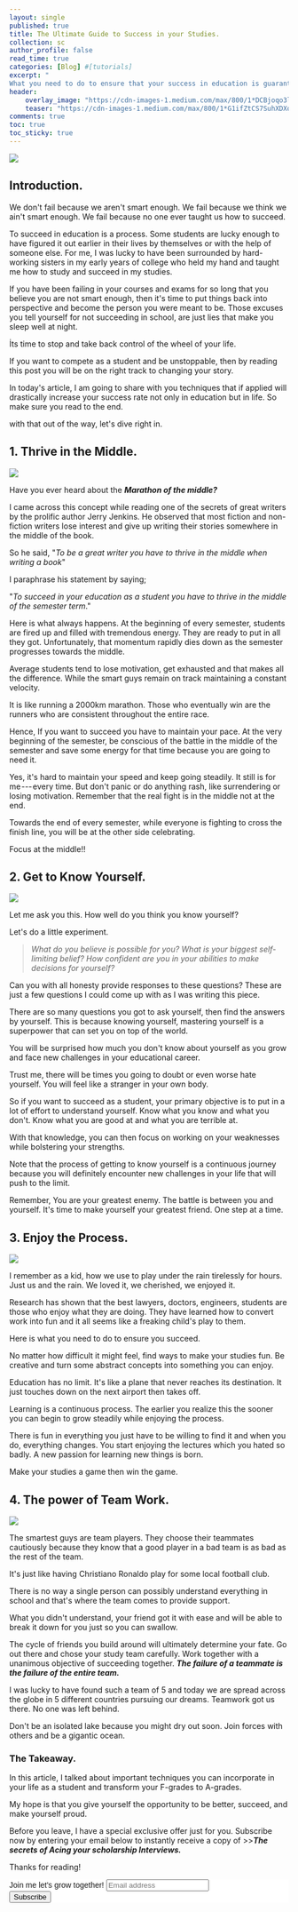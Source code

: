 ```yaml
---
layout: single
published: true
title: The Ultimate Guide to Success in your Studies.
collection: sc
author_profile: false
read_time: true
categories: [Blog] #[tutorials]
excerpt: "
What you need to do to ensure that your success in education is guaranteed"
header:
    overlay_image: "https://cdn-images-1.medium.com/max/800/1*DCBjoqo3lLcxuthD_cEKQA.png"
    teaser: "https://cdn-images-1.medium.com/max/800/1*G1ifZtCS7SuhXDXoRNIUvA.jpeg"
comments: true
toc: true
toc_sticky: true
---
```



![](https://cdn-images-1.medium.com/max/800/1*G1ifZtCS7SuhXDXoRNIUvA.jpeg)

## Introduction.

We don't fail because we aren't smart enough. We fail because we think we ain't smart enough. We fail because no one ever taught us how to succeed.

To succeed in education is a process. Some students are lucky enough to have figured it out earlier in their lives by themselves or with the help of someone else. For me, I was lucky to have been surrounded by hard-working sisters in my early years of college who held my hand and taught me how to study and succeed in my studies.

If you have been failing in your courses and exams for so long that you believe you are not smart enough, then it's time to put things back into perspective and become the person you were meant to be. Those excuses you tell yourself for not succeeding in school, are just lies that make you sleep well at night.

İts time to stop and take back control of the wheel of your life.

If you want to compete as a student and be unstoppable, then by reading this post you will be on the right track to changing your story.


In today's article, I am going to share with you techniques that if applied will drastically increase your success rate not only in education but in life. So make sure you read to the end.

with that out of the way, let's dive right in.

## 1\. Thrive in the Middle.

![](https://cdn-images-1.medium.com/max/800/1*hgH07xbQAo7ZCpK6xEpkaw.jpeg)

Have you ever heard about the ***Marathon of the middle?***

I came across this concept while reading one of the secrets of great writers by the prolific author Jerry Jenkins. He observed that most fiction and non-fiction writers lose interest and give up writing their stories somewhere in the middle of the book.

So he said, "*To be a great writer you have to thrive in the middle when writing a book*"

I paraphrase his statement by saying;

"*To succeed in your education as a student you have to thrive in the middle of the semester term*."

Here is what always happens. At the beginning of every semester, students are fired up and filled with tremendous energy. They are ready to put in all they got. Unfortunately, that momentum rapidly dies down as the semester progresses towards the middle.

Average students tend to lose motivation, get exhausted and that makes all the difference. While the smart guys remain on track maintaining a constant velocity.

It is like running a 2000km marathon. Those who eventually win are the runners who are consistent throughout the entire race.

Hence, If you want to succeed you have to maintain your pace. At the very beginning of the semester, be conscious of the battle in the middle of the semester and save some energy for that time because you are going to need it.

Yes, it's hard to maintain your speed and keep going steadily. It still is for me --- every time. But don't panic or do anything rash, like surrendering or losing motivation. Remember that the real fight is in the middle not at the end.

Towards the end of every semester, while everyone is fighting to cross the finish line, you will be at the other side celebrating.

Focus at the middle!!

## 2. Get to Know Yourself.

![](https://cdn-images-1.medium.com/max/800/1*8OqKgbmLz4JLaOr6EIABDw.jpeg)


Let me ask you this. How well do you think you know yourself?

Let's do a little experiment.

> *What do you believe is possible for you? What is your biggest self-limiting belief? How confident are you in your abilities to make decisions for yourself?*

Can you with all honesty provide responses to these questions? These are just a few questions I could come up with as I was writing this piece.

There are so many questions you got to ask yourself, then find the answers by yourself. This is because knowing yourself, mastering yourself is a superpower that can set you on top of the world.

You will be surprised how much you don't know about yourself as you grow and face new challenges in your educational career.

Trust me, there will be times you going to doubt or even worse hate yourself. You will feel like a stranger in your own body.

So if you want to succeed as a student, your primary objective is to put in a lot of effort to understand yourself. Know what you know and what you don't. Know what you are good at and what you are terrible at.

With that knowledge, you can then focus on working on your weaknesses while bolstering your strengths.

Note that the process of getting to know yourself is a continuous journey because you will definitely encounter new challenges in your life that will push to the limit.

Remember, You are your greatest enemy. The battle is between you and yourself. It's time to make yourself your greatest friend. One step at a time.

## 3\. Enjoy the Process.

![](https://cdn-images-1.medium.com/max/800/1*nE2iQGo3fm-1yTVfXI5KiA.jpeg)

I remember as a kid, how we use to play under the rain tirelessly for hours. Just us and the rain. We loved it, we cherished, we enjoyed it.

Research has shown that the best lawyers, doctors, engineers, students are those who enjoy what they are doing. They have learned how to convert work into fun and it all seems like a freaking child's play to them.

Here is what you need to do to ensure you succeed.

No matter how difficult it might feel, find ways to make your studies fun. Be creative and turn some abstract concepts into something you can enjoy.

Education has no limit. It's like a plane that never reaches its destination. It just touches down on the next airport then takes off.

Learning is a continuous process. The earlier you realize this the sooner you can begin to grow steadily while enjoying the process.

There is fun in everything you just have to be willing to find it and when you do, everything changes. You start enjoying the lectures which you hated so badly. A new passion for learning new things is born.

Make your studies a game then win the game.

## 4\. The power of Team Work.

![](https://cdn-images-1.medium.com/max/800/1*k4A36vOktr3fh9tQIaHbSQ.jpeg)


The smartest guys are team players. They choose their teammates cautiously because they know that a good player in a bad team is as bad as the rest of the team.

It's just like having Christiano Ronaldo play for some local football club.

There is no way a single person can possibly understand everything in school and that's where the team comes to provide support.

What you didn't understand, your friend got it with ease and will be able to break it down for you just so you can swallow.

The cycle of friends you build around will ultimately determine your fate. Go out there and chose your study team carefully. Work together with a unanimous objective of succeeding together. ***The failure of a teammate is the failure of the entire team.***

I was lucky to have found such a team of 5 and today we are spread across the globe in 5 different countries pursuing our dreams. Teamwork got us there. No one was left behind.

Don't be an isolated lake because you might dry out soon. Join forces with others and be a gigantic ocean.

### **The Takeaway.**

In this article, I talked about important techniques you can incorporate in your life as a student and transform your F-grades to A-grades.

My hope is that you give yourself the opportunity to be better, succeed, and make yourself proud.

Before you leave, I have a special exclusive offer just for you. Subscribe now by entering your email below to instantly receive a copy of >>***The secrets of Acing your scholarship Interviews.***

Thanks for reading!


<!-- Begin Mailchimp Signup Form -->
<link href="//cdn-images.mailchimp.com/embedcode/horizontal-slim-10_7.css" rel="stylesheet" type="text/css">
<style type="text/css">
	#mc_embed_signup{background:#fff; clear:left; font:14px Helvetica,Arial,sans-serif; width:100%;}
	/* Add your own Mailchimp form style overrides in your site stylesheet or in this style block.
	   We recommend moving this block and the preceding CSS link to the HEAD of your HTML file. */
</style>
<div id="mc_embed_signup">
<form action="https://github.us18.list-manage.com/subscribe/post?u=af24155f302fd6d6bb6913dc9&amp;id=7833f07b03" method="post" id="mc-embedded-subscribe-form" name="mc-embedded-subscribe-form" class="validate" target="_blank" novalidate>
    <div id="mc_embed_signup_scroll">
	<label for="mce-EMAIL">Join me let's grow together!</label>
	<input type="email" value="" name="EMAIL" class="email" id="mce-EMAIL" placeholder="Email address" required>
    <!-- real people should not fill this in and expect good things - do not remove this or risk form bot signups-->
    <div style="position: absolute; left: -5000px;" aria-hidden="true"><input type="text" name="b_af24155f302fd6d6bb6913dc9_7833f07b03" tabindex="-1" value=""></div>
    <div class="clear"><input type="submit" value="Subscribe" name="subscribe" id="mc-embedded-subscribe" class="button"></div>
    </div>
</form>
</div>

<!-- End Mailchimp Signup Form -->
<div class="fb-comments" data-href="https://beltus.github.io/vision/blog/quadruple-chances/" data-width="550" data-numposts="10"></div>
